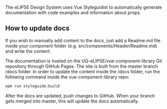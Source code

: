 The eLIPSE Design System uses Vue Styleguidist to automatically generate documentation with code examples and information about props.

## How to update docs
If you wish to manually add content to the docs, just add a Readme.md file inside your component folder (e.g. src/components/Header/Readme.md) and write the content.

The documentation is hosted on the UQ-eLIPSE/vue-component-library Git repository through GitHub Pages. The site is built from the master branch /docs folder. In order to update the content inside the /docs folder, run the following command inside the vue-component-library repo:
```bash
npm run styleguide:build
```

After the docs are updated, push changes to GitHub. When your branch gets merged into master, this will update the docs automatically.